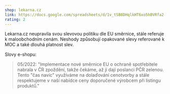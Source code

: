 ```yaml
---
shop: lekarna.cz
link: https://docs.google.com/spreadsheets/d/1v_tSB8DHqlkHT6xo5hBVRfa2-KYcxCOJqvh-g4X1w-s/edit?usp=sharing
rating: 2
---
```


Lekarna.cz neupravila svou slevovou politiku dle EU směrnice, stále referuje k maloobchodním cenám. Neshody způsobují opakované slevy referované k MOC a také dlouhá platnost slev.

Slovy e-shopu:

> 05/2022: "Implementace nové směrnice EU o ochraně spotřebitele nabrala v ČR zpoždění, takže čekáme, až jí dají poslanci PČR zelenou. Tento "čas navíc" využíváme na dolaďování cenotvorby a stále respektujeme v naší nabídce ceny doporučené výrobcem při listingu produktů."
